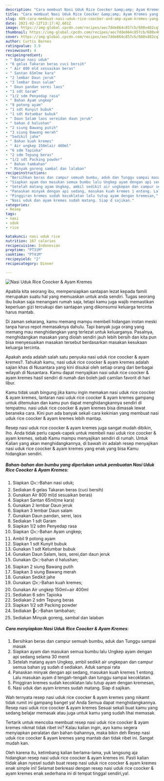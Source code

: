 ```yaml
---
description: "Cara membuat Nasi Uduk Rice Coocker &amp;amp; Ayam Kremes yang lezat dan Mudah Dibuat"
title: "Cara membuat Nasi Uduk Rice Coocker &amp;amp; Ayam Kremes yang lezat dan Mudah Dibuat"
slug: 489-cara-membuat-nasi-uduk-rice-coocker-and-amp-ayam-kremes-yang-lezat-dan-mudah-dibuat
date: 2021-02-12T13:17:42.601Z
image: https://img-global.cpcdn.com/recipes/aec7dde864c857cb/680x482cq70/nasi-uduk-rice-coocker-ayam-kremes-foto-resep-utama.jpg
thumbnail: https://img-global.cpcdn.com/recipes/aec7dde864c857cb/680x482cq70/nasi-uduk-rice-coocker-ayam-kremes-foto-resep-utama.jpg
cover: https://img-global.cpcdn.com/recipes/aec7dde864c857cb/680x482cq70/nasi-uduk-rice-coocker-ayam-kremes-foto-resep-utama.jpg
author: Curtis Barnes
ratingvalue: 3.9
reviewcount: 4
recipeingredient:
- " Bahan nasi uduk"
- "6 gelas Takaran beras cuci bersih"
- " Air 800 mld sesuaikan beras"
- " Santan 65mlme kara"
- "2 lembar Daun jeruk"
- "3 lembar Daun salam"
- " Daun pandan serei laos"
- "1 sdt Garam"
- "1/2 sdm Penyedap rasa"
- " Bahan Ayam ungkep"
- "9 potong ayam"
- "1 sdt Kunyit bubuk"
- "1 sdt Ketumbar bubuk"
- " Daun Salam laos sereidan daun jeruk"
- " bahan d halushan"
- "2 siung Bawang putih"
- "3 siung Bawang merah"
- "Sedikit jahe"
- " Bahan kuah kremes"
- " Air ungkep 150mlair 400ml"
- "6 sdm Tapioka"
- "2 sdm Tepung beras"
- "1/2 sdt Packing powder"
- " Bahan tambahan"
- " Minyak goreng sambal dan lalaban"
recipeinstructions:
- "Bersihkan beras dan campur semuah bumbu, aduk dan Tunggu sampai masak"
- "Siapkan ayam dan masukan semua bumbu lalu Ungkep ayam dengan api sedang selama 30 menit"
- "Setelah matang ayam Ungkep, ambil sedikit air ungkepan dan campur semua bahan yg sudah d sediakan. Aduk sampai rata"
- "Panaskan minyak dengan api sedang, masukan kuah kremes 1 entong. Lalu masukan ayam d tengah-tengah dan tunggu sampai kecoklatan."
- "Pinggiran kremes sudah kecoklatan lalu tutup ayam dengan kremesan,"
- "Nasi uduk dan ayam kremes sudah matang. Siap d sajikan."
categories:
- Resep
tags:
- nasi
- uduk
- rice

katakunci: nasi uduk rice 
nutrition: 167 calories
recipecuisine: Indonesian
preptime: "PT31M"
cooktime: "PT41M"
recipeyield: "2"
recipecategory: Dinner

---
```



![Nasi Uduk Rice Coocker &amp; Ayam Kremes](https://img-global.cpcdn.com/recipes/aec7dde864c857cb/680x482cq70/nasi-uduk-rice-coocker-ayam-kremes-foto-resep-utama.jpg)

Apabila kita seorang ibu, mempersiapkan santapan lezat kepada famili merupakan suatu hal yang memuaskan untuk anda sendiri. Tugas seorang ibu bukan saja menangani rumah saja, tetapi kamu juga wajib memastikan keperluan gizi tercukupi dan santapan yang dikonsumsi keluarga tercinta harus mantab.

Di zaman  sekarang, kamu memang mampu membeli hidangan instan meski tanpa harus repot memasaknya dahulu. Tapi banyak juga orang yang memang mau menghidangkan yang terlezat untuk keluarganya. Pasalnya, menghidangkan masakan yang diolah sendiri jauh lebih bersih dan kita pun bisa menyesuaikan masakan tersebut berdasarkan masakan kesukaan keluarga tercinta. 



Apakah anda adalah salah satu penyuka nasi uduk rice coocker &amp; ayam kremes?. Tahukah kamu, nasi uduk rice coocker &amp; ayam kremes adalah sajian khas di Nusantara yang kini disukai oleh setiap orang dari berbagai wilayah di Nusantara. Kamu dapat menyajikan nasi uduk rice coocker &amp; ayam kremes hasil sendiri di rumah dan boleh jadi camilan favorit di hari libur.

Kamu tidak usah bingung jika kamu ingin memakan nasi uduk rice coocker &amp; ayam kremes, lantaran nasi uduk rice coocker &amp; ayam kremes gampang untuk ditemukan dan kamu pun dapat menghidangkannya sendiri di tempatmu. nasi uduk rice coocker &amp; ayam kremes bisa dimasak lewat beraneka cara. Kini pun ada banyak sekali cara kekinian yang membuat nasi uduk rice coocker &amp; ayam kremes lebih mantap.

Resep nasi uduk rice coocker &amp; ayam kremes juga sangat mudah dibikin, lho. Anda tidak perlu capek-capek untuk membeli nasi uduk rice coocker &amp; ayam kremes, sebab Kamu mampu menyajikan sendiri di rumah. Untuk Kalian yang akan menghidangkannya, di bawah ini adalah resep menyajikan nasi uduk rice coocker &amp; ayam kremes yang enak yang bisa Kamu hidangkan sendiri.

<!--inarticleads1-->

##### Bahan-bahan dan bumbu yang diperlukan untuk pembuatan Nasi Uduk Rice Coocker &amp; Ayam Kremes:

1. Siapkan  😉👉Bahan nasi uduk;
1. Sediakan 6 gelas Takaran beras (cuci bersih)
1. Gunakan  Air 800 ml(d sesuaikan beras)
1. Siapkan  Santan 65ml(me kara)
1. Gunakan 2 lembar Daun jeruk
1. Siapkan 3 lembar Daun salam
1. Gunakan  Daun pandan, serei, laos
1. Sediakan 1 sdt Garam
1. Siapkan 1/2 sdm Penyedap rasa
1. Siapkan  😉👉Bahan Ayam ungkep;
1. Ambil 9 potong ayam
1. Siapkan 1 sdt Kunyit bubuk
1. Gunakan 1 sdt Ketumbar bubuk
1. Gunakan  Daun Salam, laos, serei,dan daun jeruk
1. Gunakan  😊👉bahan d halushan;
1. Siapkan 2 siung Bawang putih
1. Siapkan 3 siung Bawang merah
1. Gunakan Sedikit jahe
1. Gunakan  😉👉Bahan kuah kremes;
1. Gunakan  Air ungkep 150ml+air 400ml
1. Sediakan 6 sdm Tapioka
1. Sediakan 2 sdm Tepung beras
1. Siapkan 1/2 sdt Packing powder
1. Sediakan  🤗👉Bahan tambahan;
1. Sediakan  Minyak goreng, sambal dan lalaban




<!--inarticleads2-->

##### Cara menyiapkan Nasi Uduk Rice Coocker &amp; Ayam Kremes:

1. Bersihkan beras dan campur semuah bumbu, aduk dan Tunggu sampai masak
1. Siapkan ayam dan masukan semua bumbu lalu Ungkep ayam dengan api sedang selama 30 menit
1. Setelah matang ayam Ungkep, ambil sedikit air ungkepan dan campur semua bahan yg sudah d sediakan. Aduk sampai rata
1. Panaskan minyak dengan api sedang, masukan kuah kremes 1 entong. Lalu masukan ayam d tengah-tengah dan tunggu sampai kecoklatan.
1. Pinggiran kremes sudah kecoklatan lalu tutup ayam dengan kremesan,
1. Nasi uduk dan ayam kremes sudah matang. Siap d sajikan.




Wah ternyata resep nasi uduk rice coocker &amp; ayam kremes yang nikamt tidak rumit ini gampang banget ya! Anda Semua dapat menghidangkannya. Resep nasi uduk rice coocker &amp; ayam kremes Sesuai sekali buat kamu yang sedang belajar memasak atau juga untuk kamu yang sudah lihai memasak.

Tertarik untuk mencoba membuat resep nasi uduk rice coocker &amp; ayam kremes nikmat tidak ribet ini? Kalau kalian ingin, ayo kamu segera menyiapkan peralatan dan bahan-bahannya, maka bikin deh Resep nasi uduk rice coocker &amp; ayam kremes yang mantab dan tidak ribet ini. Sangat mudah kan. 

Oleh karena itu, ketimbang kalian berlama-lama, yuk langsung aja hidangkan resep nasi uduk rice coocker &amp; ayam kremes ini. Pasti kalian tiidak akan nyesel sudah buat resep nasi uduk rice coocker &amp; ayam kremes enak simple ini! Selamat berkreasi dengan resep nasi uduk rice coocker &amp; ayam kremes enak sederhana ini di tempat tinggal sendiri,ya!.

